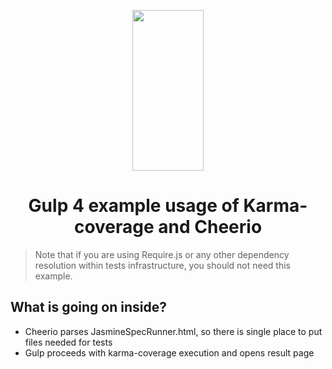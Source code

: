 <p align="center">
  <a href="http://gulpjs.com">
    <img height="257" width="114" src="https://raw.githubusercontent.com/gulpjs/artwork/master/gulp-2x.png">
  </a>
  <h1 align="center">Gulp 4 example usage of Karma-coverage and Cheerio</h1>
</p>

> Note that if you are using Require.js or any other dependency resolution within tests infrastructure, you should not need this example.

## What is going on inside?

- Cheerio parses JasmineSpecRunner.html, so there is single place to put files needed for tests
- Gulp proceeds with karma-coverage execution and opens result page 
